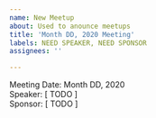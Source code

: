 ```yaml
---
name: New Meetup 
about: Used to anounce meetups
title: 'Month DD, 2020 Meeting'
labels: NEED SPEAKER, NEED SPONSOR
assignees: ''

---
```


Meeting Date: Month DD, 2020  
Speaker: [ TODO ]  
Sponsor: [ TODO ]
